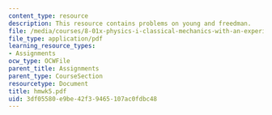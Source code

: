 ```yaml
---
content_type: resource
description: This resource contains problems on young and freedman.
file: /media/courses/8-01x-physics-i-classical-mechanics-with-an-experimental-focus-fall-2002/3df05580e9be42f39465107ac0fdbc48_hmwk5.pdf
file_type: application/pdf
learning_resource_types:
- Assignments
ocw_type: OCWFile
parent_title: Assignments
parent_type: CourseSection
resourcetype: Document
title: hmwk5.pdf
uid: 3df05580-e9be-42f3-9465-107ac0fdbc48
---
```

